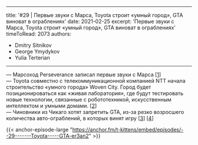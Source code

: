 
---
title: '#29 | Первые звуки с Марса, Toyota строит «умный город», GTA виноват в ограблениях'
date: 2021-02-25
excerpt: 'Первые звуки с Марса, Toyota строит «умный город», GTA виноват в ограблениях'
timeToRead: 2073
authors:
  - Dmitry Sitnikov
  - George Ymydykov
  - Yulia Terterian
---

— Марсоход Perseverance записал первые звуки с Марса [[1](https://www.nasa.gov/press-release/nasa-s-mars-perseverance-rover-provides-front-row-seat-to-landing-first-audio)]<br/>
— Toyota совместно с телекоммуникационной компанией NTT начала строительство «умного города» Woven City. Город будет позиционироваться как «живая лаборатория», где будут тестировать новые технологии, связанные с робототехникой, искусственным интеллектом и умными домами. [[2](https://www.woven-city.global/)]<br/>
— Чиновники из Чикаго хотят запретить GTA, из-за резко возросшего количества авто-ограблений, в которых винят игру [[3](https://jonathanturley.org/2021/02/23/chicago-faces-135-increase-in-carjackings-so-legislator-seeks-to-ban-grand-theft-auto/)] [[4](https://tntribune.com/video-games-have-positive-impact-on-mental-wellbeing-study/)]

{{< anchor-episode-large "https://anchor.fm/t-kittens/embed/episodes/--29-------Toyota-----GTA-er3an2" >}}
